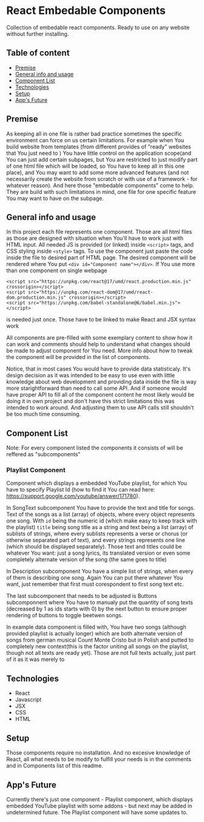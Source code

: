 # React Embedable Components
Collection of embedable react components. Ready to use on any website without further installing. 

## Table of content
* [Premise](#Premise)
* [General info and usage](#General-info-and-usage)
* [Component List](#Component-List)
* [Technologies](#Technologies)
* [Setup](#Setup)
* [App's Future](#App's-future)


## Premise
As keeping all in one file is rather bad practice sometimes the specific environment can force on us certain limitations. For example when You build website from templates (from different provides of "ready" websites that You just need to ) You have little control on the application scope(and You can just add certain subpages, but You are restricted to just modify part of one html file which will be loaded, so You have to keep all in this one place), and You may want to add some more advanced features (and not necessarily create the website from scratch or with use of a framework - for whatever reason).
And here those "embedable components" come to help. They are build with such limitations in mind, one file for one specific feature You may want to have on the subpage.


## General info and usage
In this project each file represents one component. Those are all html files as those are designed with situation when You'll have to work just with HTML input. All needed JS is provided (or linked) inside ``<script>`` tags, and CSS styling inside ``<style>`` tags. 
To use the component just paste the code inside the file to desired part of HTML page. The desired component will be rendered where You put ``<div id="Component name"></div>``. If You use more than one component on single webpage 
```
<script src="https://unpkg.com/react@17/umd/react.production.min.js" crossorigin></script>
<script src="https://unpkg.com/react-dom@17/umd/react-dom.production.min.js" crossorigin></script>
<script src="https://unpkg.com/babel-standalone@6/babel.min.js"></script>
```
is needed just once. Those have to be linked to make React and JSX syntax work

All components are pre-filled with some exemplary content to show how it can work and comments should help to understand what changes should be made to adjust component for You need. More info about how to tweak the component will be provided in the list of components.

Notice, that in most cases You would have to provide data statisticaly. It's design decision as it was intended to be easy to use even with little knowledge about web development and providing data inside the file is way more starightforward than need to call some API. And if someone would have proper API to fill all of the component content he most likely would be doing it in own project and don't have this strict limitations this was intended to work around. 
And adjusting them to use API calls still shouldn't be too much time consuming. 


## Component List
Note: For every component listed the components it consists of will be reffered as "subcomponents"

### Playlist Component
Component which displays a embedded YouTube playlist, for which You have to specify Playlist Id (how to find it You can read here: https://support.google.com/youtube/answer/171780). 

In SongText subcomponent You have to provide the text and title for songs. 
Text of the songs as a list (array) of objects, where every object represents one song. With ``id`` being the numeric id (which make easy to keep track with the playlist) ``title`` being song title as a string and text being a list (array) of sublists of strings, where every sublists represents a verse or chorus (or otherwise separated part of text), and every strings represents one line (which should be displayed separately).
Those text and titles could be whatever You want: just a song lyrics, its translated version or even some completely alternate version of the song (the same goes to title)

In Description subcomponent You have a simple list of strings, when every of them is describing one song. Again You can put there whatever You want, just remember that first must corespondent to first song text etc.

The last subcomponent that needs to be adjusted is Buttons subcomponnent where You have to manualy put the quantity of song texts (decreased by 1 as ids starts with 0) by the next button to ensure proper rendering of buttons to toggle beetwen songs. 

In example data component is filled with, You have two songs (although provided playlist is actually longer) which are both alternate version of songs from german musical Count Monte Cristo but in Polish and putted to completely new context(this is the factor uniting all songs on the playlist, though not all texts are ready yet). Those are not full texts actually, just part of it as it was merely to 


## Technologies
- React
- Javascript
- JSX
- CSS
- HTML


## Setup
Those components require no installation. And no excesive knowledge of React, all what needs to be modify to fulfill your needs is in the comments and in Components list of this readme. 

## App's Future
Currently there's just one component - Playlist component, which displays embedded YouTube playlist with some addons - but next may be added in undetermined future. 
The Playlist component will have some updates to. 